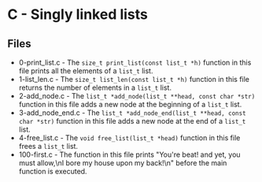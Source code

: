 # C - Singly linked lists

## Files

- 0-print_list.c - The `size_t print_list(const list_t *h)` function in this file prints all the elements of a `list_t` list.
- 1-list_len.c - The `size_t list_len(const list_t *h)` function in this file returns the number of elements in a `list_t` list.
- 2-add_node.c - The `list_t *add_node(list_t **head, const char *str)` function in this file adds a new node at the beginning of a `list_t` list.
- 3-add_node_end.c - The `list_t *add_node_end(list_t **head, const char *str)` function in this file adds a new node at the end of a `list_t` list.
- 4-free_list.c - The `void free_list(list_t *head)` function in this file frees a `list_t` list.
- 100-first.c - The function in this file prints "You're beat! and yet, you must allow,\nI bore my house upon my back!\n" before the main function is executed.
